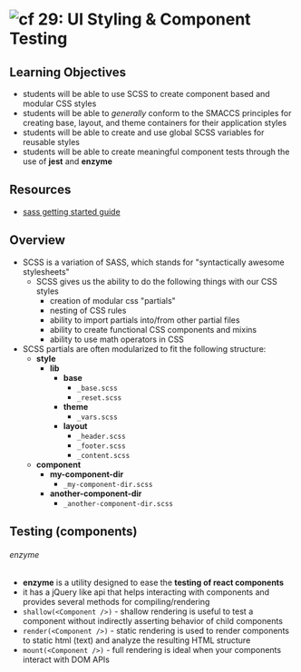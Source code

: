 ![cf](http://i.imgur.com/7v5ASc8.png) 29: UI Styling & Component Testing
===

## Learning Objectives
* students will be able to use SCSS to create component based and modular CSS styles
* students will be able to *generally* conform to the SMACCS principles for creating base, layout, and theme containers for their application styles
* students will be able to create and use global SCSS variables for reusable styles
* students will be able to create meaningful component tests through the use of **jest** and **enzyme**

## Resources
* [sass getting started guide](http://sass-lang.com/guide)

## Overview
* SCSS is a variation of SASS, which stands for "syntactically awesome stylesheets"
  * SCSS gives us the ability to do the following things with our CSS styles
    * creation of modular css "partials"
    * nesting of CSS rules
    * ability to import partials into/from other partial files
    * ability to create functional CSS components and mixins
    * ability to use math operators in CSS
* SCSS partials are often modularized to fit the following structure:
  - **style**
    - **lib**
      - **base**
        - `_base.scss`
        - `_reset.scss`
      - **theme**
        - `_vars.scss`
      - **layout**
        - `_header.scss`
        - `_footer.scss`
        - `_content.scss`
  - **component**
    - **my-component-dir**
      - `_my-component-dir.scss`
    - **another-component-dir**
      - `_another-component-dir.scss`

## Testing (components)
###### enzyme
* **enzyme** is a utility designed to ease the **testing of react components**
* it has a jQuery like api that helps interacting with components and provides several methods for compiling/rendering
* `shallow(<Component />)` - shallow rendering is useful to test a component without indirectly asserting behavior of child components
* `render(<Component />)` - static rendering is used to render components to static html (text) and analyze the resulting HTML structure
* `mount(<Component />)` - full rendering is ideal when your components interact with DOM APIs
